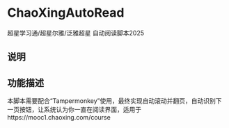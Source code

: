 # ChaoXingAutoRead
超星学习通/超星尔雅/泛雅超星 自动阅读脚本2025

## 说明

## 功能描述

本脚本需要配合“Tampermonkey”使用，最终实现自动滚动并翻页，自动识别下一页按钮，让系统认为你一直在阅读界面，适用于https://mooc1.chaoxing.com/course
